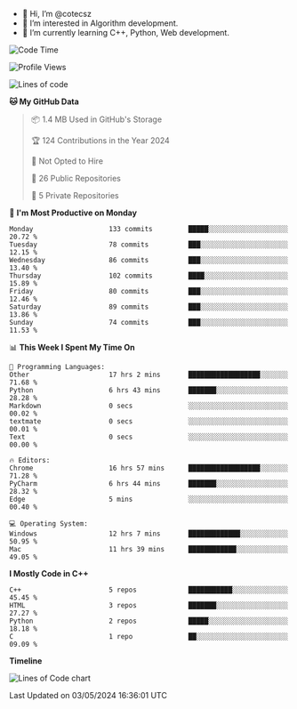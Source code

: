 - 👋 Hi, I’m @cotecsz
- 👀 I’m interested in Algorithm development.
- 🌱 I’m currently learning C++, Python, Web development.

<!---
cotecsz/cotecsz is a ✨ special ✨ repository because its `README.md` (this file) appears on your GitHub profile.
You can click the Preview link to take a look at your changes.
--->

<!--START_SECTION:waka-->
![Code Time](http://img.shields.io/badge/Code%20Time-938%20hrs%2015%20mins-blue)

![Profile Views](http://img.shields.io/badge/Profile%20Views-0-blue)

![Lines of code](https://img.shields.io/badge/From%20Hello%20World%20I%27ve%20Written-1.2%20million%20lines%20of%20code-blue)

**🐱 My GitHub Data** 

> 📦 1.4 MB Used in GitHub's Storage 
 > 
> 🏆 124 Contributions in the Year 2024
 > 
> 🚫 Not Opted to Hire
 > 
> 📜 26 Public Repositories 
 > 
> 🔑 5 Private Repositories 
 > 
📅 **I'm Most Productive on Monday** 

```text
Monday                   133 commits         █████░░░░░░░░░░░░░░░░░░░░   20.72 % 
Tuesday                  78 commits          ███░░░░░░░░░░░░░░░░░░░░░░   12.15 % 
Wednesday                86 commits          ███░░░░░░░░░░░░░░░░░░░░░░   13.40 % 
Thursday                 102 commits         ████░░░░░░░░░░░░░░░░░░░░░   15.89 % 
Friday                   80 commits          ███░░░░░░░░░░░░░░░░░░░░░░   12.46 % 
Saturday                 89 commits          ███░░░░░░░░░░░░░░░░░░░░░░   13.86 % 
Sunday                   74 commits          ███░░░░░░░░░░░░░░░░░░░░░░   11.53 % 
```


📊 **This Week I Spent My Time On** 

```text
💬 Programming Languages: 
Other                    17 hrs 2 mins       ██████████████████░░░░░░░   71.68 % 
Python                   6 hrs 43 mins       ███████░░░░░░░░░░░░░░░░░░   28.28 % 
Markdown                 0 secs              ░░░░░░░░░░░░░░░░░░░░░░░░░   00.02 % 
textmate                 0 secs              ░░░░░░░░░░░░░░░░░░░░░░░░░   00.01 % 
Text                     0 secs              ░░░░░░░░░░░░░░░░░░░░░░░░░   00.00 % 

🔥 Editors: 
Chrome                   16 hrs 57 mins      ██████████████████░░░░░░░   71.28 % 
PyCharm                  6 hrs 44 mins       ███████░░░░░░░░░░░░░░░░░░   28.32 % 
Edge                     5 mins              ░░░░░░░░░░░░░░░░░░░░░░░░░   00.40 % 

💻 Operating System: 
Windows                  12 hrs 7 mins       █████████████░░░░░░░░░░░░   50.95 % 
Mac                      11 hrs 39 mins      ████████████░░░░░░░░░░░░░   49.05 % 
```

**I Mostly Code in C++** 

```text
C++                      5 repos             ███████████░░░░░░░░░░░░░░   45.45 % 
HTML                     3 repos             ███████░░░░░░░░░░░░░░░░░░   27.27 % 
Python                   2 repos             █████░░░░░░░░░░░░░░░░░░░░   18.18 % 
C                        1 repo              ██░░░░░░░░░░░░░░░░░░░░░░░   09.09 % 
```



**Timeline**

![Lines of Code chart](https://raw.githubusercontent.com/cotecsz/cotecsz/master/assets/bar_graph.png)


 Last Updated on 03/05/2024 16:36:01 UTC
<!--END_SECTION:waka-->
